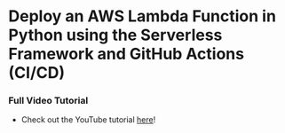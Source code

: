 # Deploy an AWS Lambda Function in Python using the Serverless Framework and GitHub Actions (CI/CD)

### Full Video Tutorial
* Check out the YouTube tutorial [here](https://youtu.be/KorJPUKvHKc)!